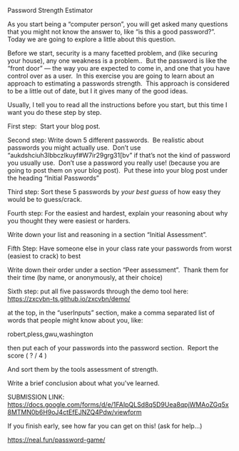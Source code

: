 Password Strength Estimator




As you start being a “computer person”, you will get asked many questions that you might not know the answer to, like “is this a good password?”.  Today we are going to explore a little about this question.




Before we start, security is a many facetted problem, and (like securing your house), any one weakness is a problem..  But the password is like the “front door” — the way you are expected to come in, and one that you have control over as a user.  In this exercise you are going to learn about an approach to estimating a passwords strength.  This approach is considered to be a little out of date, but I it gives many of the good ideas.




Usually, I tell you to read all the instructions before you start, but this time I want you do these step by step.




First step:  Start your blog post.




Second step: Write down 5 different passwords.  Be realistic about passwords you might actually use.  Don’t use “aukdshciuh3lbbczlkuyf#W7ir29grg31[bv” if that’s not the kind of password you usually use.  Don’t use a password you really use! (because you are going to post them on your blog post).  Put these into your blog post under the heading “Initial Passwords”




Third step: Sort these 5 passwords by *your best guess* of how easy they would be to guess/crack.




Fourth step: For the easiest and hardest, explain your reasoning about why you thought they were easiest or harders.




Write down your list and reasoning in a section “Initial Assessment”.




Fifth Step: Have someone else in your class rate your passwords from worst (easiest to crack) to best




Write down their order under a section “Peer assessment”.  Thank them for their time (by name, or anonymously, at their choice)




Sixth step: put all five passwords through the demo tool here:
     https://zxcvbn-ts.github.io/zxcvbn/demo/




at the top, in the “userInputs” section, make a comma separated list of words that people might know about you, like:

robert,pless,gwu,washington




then put each of your passwords into the password section.  Report the score ( ? / 4 )




And sort them by the tools assessment of strength.

Write a brief conclusion about what you've learned.




SUBMISSION LINK: https://docs.google.com/forms/d/e/1FAIpQLSd8q5D9Uea8qpjWMAoZGq5x8MTMN0b6H9oJ4ctEfEJNZQ4Pdw/viewform

If you finish early, see how far you can get on this!  (ask for help...)

https://neal.fun/password-game/
